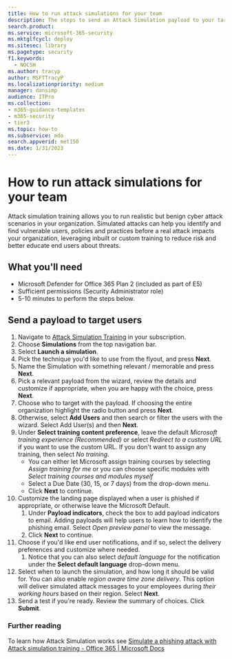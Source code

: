 ```yaml
---
title: How to run attack simulations for your team
description: The steps to send an Attack Simulation payload to your target users for your team or organization for training. Simulated attacks can help you identify and find vulnerable users, policies and practices before a real attack impacts your organization.
search.product: 
ms.service: microsoft-365-security
ms.mktglfcycl: deploy
ms.sitesec: library
ms.pagetype: security
f1.keywords: 
  - NOCSH
ms.author: tracyp
author: MSFTTracyP
ms.localizationpriority: medium
manager: dansimp
audience: ITPro
ms.collection: 
- m365-guidance-templates
- m365-security
- tier3
ms.topic: how-to
ms.subservice: mdo
search.appverid: met150
ms.date: 1/31/2023
---
```


# How to run attack simulations for your team

Attack simulation training allows you to run realistic but benign cyber attack scenarios in your organization. Simulated attacks can help you identify and find vulnerable users, policies and practices before a real attack impacts your organization, leveraging inbuilt or custom training to reduce risk and better educate end users about threats.

## What you'll need

- Microsoft Defender for Office 365 Plan 2 (included as part of E5)
- Sufficient permissions (Security Administrator role)
- 5-10 minutes to perform the steps below.

## Send a payload to target users

1. Navigate to [Attack Simulation Training](https://security.microsoft.com/attacksimulator) in your subscription.
1. Choose **Simulations** from the top navigation bar.
1. Select **Launch a simulation**.
1. Pick the technique you'd like to use from the flyout, and press **Next**.
1. Name the Simulation with something relevant / memorable and press **Next**.
1. Pick a relevant payload from the wizard, review the details and customize if appropriate, when you are happy with the choice, press **Next**.
1. Choose who to target with the payload. If choosing the entire organization highlight the radio button and press **Next**.
1. Otherwise, select **Add Users** and then search or filter the users with the wizard. Select Add User(s) and then **Next**.
1. Under **Select training content preference**, leave the default *Microsoft training experience (Recommended)* or select *Redirect to a custom URL* if you want to use the custom URL. If you don't want to assign any training, then select *No training*.
    - You can either let Microsoft assign training courses by selecting *Assign training for me* or you can choose specific modules with *Select training courses and modules myself*
    - Select a Due Date (30, 15, or 7 days) from the drop-down menu.
    - Click **Next** to continue.
1. Customize the landing page displayed when a user is phished if appropriate, or otherwise leave the Microsoft Default.
    1. Under **Payload indicators**, check the box to add payload indicators to email. Adding payloads will help users to learn how to identify the phishing email. Select *Open preview panel* to view the message.
    1. Click **Next** to continue.
1. Choose if you'd like end user notifications, and if so, select the delivery preferences and customize where needed.
    1. Notice that you can also select *default language* for the notification under the **Select default language** drop-down menu.
1. Select when to launch the simulation, and how long it should be valid for. You can also enable *region aware time zone delivery*. This option will deliver simulated attack messages to your employees during *their working hours* based on their region. Select **Next**.
1. Send a test if you're ready. Review the summary of choices. Click **Submit**.

### Further reading

To learn how Attack Simulation works see [Simulate a phishing attack with Attack simulation training - Office 365 | Microsoft Docs](../../office-365-security/attack-simulation-training-simulations.md)
